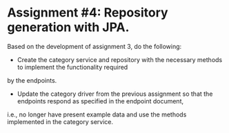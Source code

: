 # Assignment #4: Repository generation with JPA.

Based on the development of assignment 3, do the following:

* Create the category service and repository with the necessary methods to implement the functionality required

by the endpoints.

* Update the category driver from the previous assignment so that the endpoints respond as specified in the endpoint document,

i.e., no longer have present example data and use the methods implemented in the category service.
